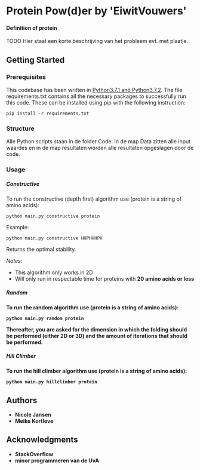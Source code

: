 # Protein Pow(d)er by 'EiwitVouwers'
#### Definition of protein
TODO
Hier staat een korte beschrijving van het probleem evt. met plaatje.

## Getting Started

### Prerequisites

This codebase has been written in [Python3.7.1 and Python3.7.2](https://www.python.org/downloads/). The file requirements.txt contains all the necessary packages to successfully run this code. These can be installed using pip with the following instruction:

```
pip install -r requirements.txt
```

### Structure

Alle Python scripts staan in de folder Code. In de map Data zitten alle input waardes en in de map resultaten worden alle resultaten opgeslagen door de code.

### Usage
##### Constructive
To run the constructive (depth first) algorithm use (protein is a string of amino acids):

```
python main.py constructive protein
```
Example:
```
python main.py constructive HHPHHHPH
```
Returns the optimal stability.

<i>Notes:</i>
* This algorithm only works in 2D
* Will only run in respectable time for proteins with <b>20 amino acids or less<b/>


##### Random
To run the random algorithm use (protein is a string of amino acids):
```
python main.py random protein
```
Thereafter, you are asked for the dimension in which the folding should be performed (either 2D or 3D) and the amount of iterations that should be performed.


##### Hill Climber
To run the hill climber algorithm use (protein is a string of amino acids):
```
python main.py hillclimber protein
```

## Authors

* Nicole Jansen
* Meike Kortleve


## Acknowledgments

* StackOverflow
* minor programmeren van de UvA
